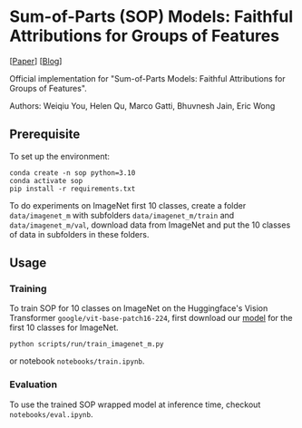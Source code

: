 # Sum-of-Parts (SOP) Models: Faithful Attributions for Groups of Features

\[[Paper](https://arxiv.org/abs/2310.16316)\] \[[Blog](https://debugml.github.io/sum-of-parts/)\]

Official implementation for "Sum-of-Parts Models: Faithful Attributions for Groups of Features".

Authors: Weiqiu You, Helen Qu, Marco Gatti, Bhuvnesh Jain, Eric Wong

## Prerequisite

To set up the environment:

```
conda create -n sop python=3.10
conda activate sop
pip install -r requirements.txt
```

To do experiments on ImageNet first 10 classes, create a folder `data/imagenet_m` with subfolders `data/imagenet_m/train` and `data/imagenet_m/val`, download data from ImageNet and put the 10 classes of data in subfolders in these folders.

## Usage

### Training

To train SOP for 10 classes on ImageNet on the Huggingface's Vision Transformer `google/vit-base-patch16-224`, first download our [model](https://drive.google.com/file/d/1WDUSvGtBwyGq5PYFke6HvR8fWK8NghQb/view?usp=drive_link) for the first 10 classes for ImageNet.

```
python scripts/run/train_imagenet_m.py
```

or notebook `notebooks/train.ipynb`.

### Evaluation

To use the trained SOP wrapped model at inference time, checkout `notebooks/eval.ipynb`.